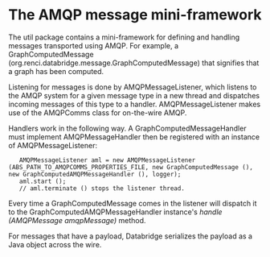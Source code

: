 The AMQP message mini-framework
===============================

The util package contains a mini-framework for defining and handling messages transported using AMQP. For example, a GraphComputedMessage (org.renci.databridge.message.GraphComputedMessage) that signifies that a graph has been computed.

Listening for messages is done by AMQPMessageListener, which listens to the AMQP system for a given message type in a new thread and dispatches incoming messages of this type to a handler. AMQPMessageListener makes use of the AMQPComms class for on-the-wire AMQP.

Handlers work in the following way. A GraphComputedMessageHandler must implement AMQPMessageHandler then be registered with an instance of AMQPMessageListener:

```
   AMQPMessageListener aml = new AMQPMessageListener (ABS_PATH_TO_AMQPCOMMS_PROPERTIES_FILE, new GraphComputedMessage (), new GraphComputedAMQPMessageHandler (), logger);
   aml.start ();
   // aml.terminate () stops the listener thread.
```

Every time a GraphComputedMessage comes in the listener will dispatch it to the GraphComputedAMQPMessageHandler instance's _handle (AMQPMessage amqpMessage)_ method.

For messages that have a payload, Databridge serializes the payload as a Java object across the wire.
